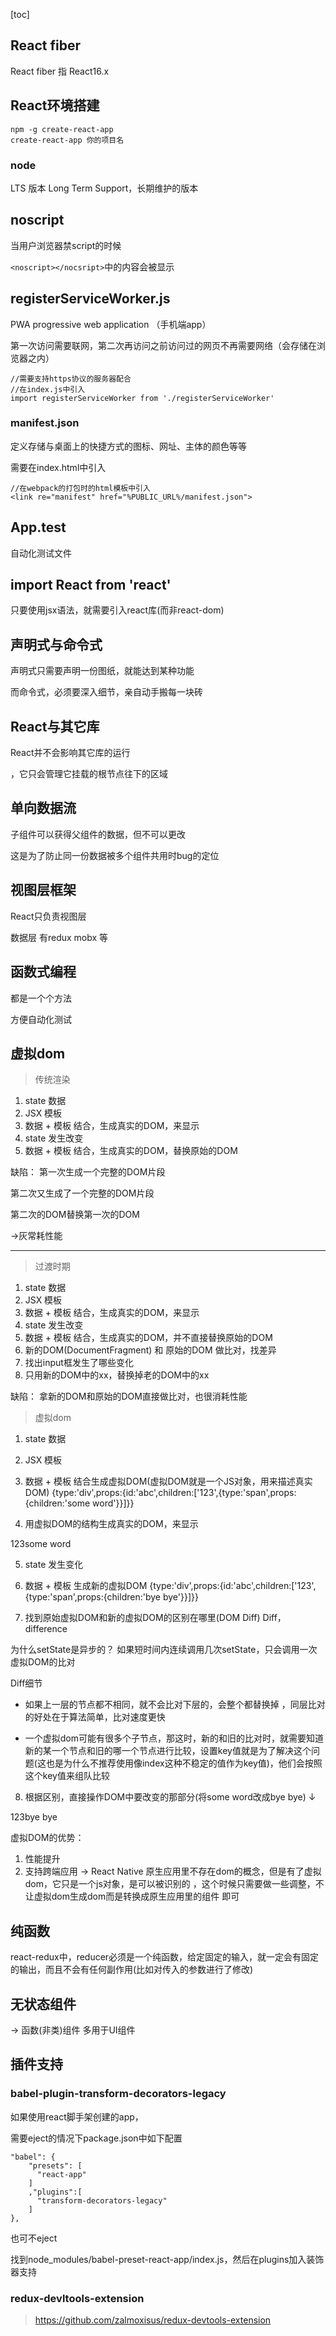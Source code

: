 [toc]

## React fiber

React fiber 指 React16.x

## React环境搭建
```
npm -g create-react-app
create-react-app 你的项目名
```
### node
LTS 版本 Long Term Support，长期维护的版本

## noscript
当用户浏览器禁script的时候

`<noscript></nocsript>`中的内容会被显示

## registerServiceWorker.js
PWA progressive web application （手机端app）

第一次访问需要联网，第二次再访问之前访问过的网页不再需要网络（会存储在浏览器之内）
```
//需要支持https协议的服务器配合
//在index.js中引入
import registerServiceWorker from './registerServiceWorker'
```
### manifest.json
定义存储与桌面上的快捷方式的图标、网址、主体的颜色等等

需要在index.html中引入
```
//在webpack的打包时的html模板中引入
<link re="manifest" href="%PUBLIC_URL%/manifest.json">
```

## App.test
自动化测试文件

## import React from 'react'
只要使用jsx语法，就需要引入react库(而非react-dom)

## 声明式与命令式
声明式只需要声明一份图纸，就能达到某种功能

而命令式，必须要深入细节，亲自动手搬每一块砖

## React与其它库
React并不会影响其它库的运行

，它只会管理它挂载的根节点往下的区域

## 单向数据流
子组件可以获得父组件的数据，但不可以更改

这是为了防止同一份数据被多个组件共用时bug的定位

## 视图层框架
React只负责视图层

数据层 有redux mobx 等

## 函数式编程
都是一个个方法

方便自动化测试

##  虚拟dom
>传统渲染

1. state 数据
2. JSX 模板
3. 数据 + 模板 结合，生成真实的DOM，来显示
4. state 发生改变
5. 数据 + 模板 结合，生成真实的DOM，替换原始的DOM

缺陷：
第一次生成一个完整的DOM片段

第二次又生成了一个完整的DOM片段

第二次的DOM替换第一次的DOM

->灰常耗性能

---

> 过渡时期

1. state 数据
2. JSX 模板
3. 数据 + 模板 结合，生成真实的DOM，来显示
4. state 发生改变
5. 数据 + 模板 结合，生成真实的DOM，并不直接替换原始的DOM
6. 新的DOM(DocumentFragment) 和 原始的DOM 做比对，找差异
7. 找出input框发生了哪些变化
8. 只用新的DOM中的xx，替换掉老的DOM中的xx

缺陷：
拿新的DOM和原始的DOM直接做比对，也很消耗性能

>虚拟dom

1. state 数据
2. JSX 模板

4. 数据 + 模板 结合生成虚拟DOM(虚拟DOM就是一个JS对象，用来描述真实DOM)
{type:'div',props:{id:'abc',children:['123',{type:'span',props:{children:'some word'}}]}}

3. 用虚拟DOM的结构生成真实的DOM，来显示
<div id='abc'>123<span>some word</span></div>

5. state 发生变化

6. 数据 + 模板 生成新的虚拟DOM
{type:'div',props:{id:'abc',children:['123',{type:'span',props:{children:'bye bye'}}]}}

7. 找到原始虚拟DOM和新的虚拟DOM的区别在哪里(DOM Diff)
Diff，difference

为什么setState是异步的？
如果短时间内连续调用几次setState，只会调用一次虚拟DOM的比对

Diff细节
- 如果上一层的节点都不相同，就不会比对下层的，会整个都替换掉
  ，同层比对的好处在于算法简单，比对速度更快

- 一个虚拟dom可能有很多个子节点，那这时，新的和旧的比对时，就需要知道新的某一个节点和旧的哪一个节点进行比较，设置key值就是为了解决这个问题(这也是为什么不推荐使用像index这种不稳定的值作为key值)，他们会按照这个key值来组队比较

8. 根据区别，直接操作DOM中要改变的那部分(将some word改成bye bye)
                       ↓
<div id='abc'>123<span>bye bye</span></div>

虚拟DOM的优势：
1. 性能提升
2. 支持跨端应用 -> React Native
  原生应用里不存在dom的概念，但是有了虚拟dom，它只是一个js对象，是可以被识别的
  ，这个时候只需要做一些调整，不让虚拟dom生成dom而是转换成原生应用里的组件 即可

## 纯函数
react-redux中，reducer必须是一个纯函数，给定固定的输入，就一定会有固定的输出，而且不会有任何副作用(比如对传入的参数进行了修改)

## 无状态组件
-> 函数(非类)组件 多用于UI组件

## 插件支持
### babel-plugin-transform-decorators-legacy
如果使用react脚手架创建的app，

需要eject的情况下package.json中如下配置
```
"babel": {
    "presets": [
      "react-app"
    ]
    ,"plugins":[
      "transform-decorators-legacy"
    ]
},
```

也可不eject

找到node_modules/babel-preset-react-app/index.js，然后在plugins加入装饰器支持

### redux-devltools-extension
> https://github.com/zalmoxisus/redux-devtools-extension
